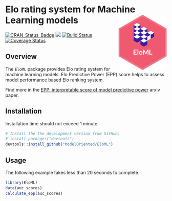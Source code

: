 # Elo rating system for Machine Learning models <img src="man/figures/logo.png" align="right" width="150"/>

[![CRAN\_Status\_Badge](http://www.r-pkg.org/badges/version/EloML)](https://cran.r-project.org/package=EloML)
<img src="http://cranlogs.r-pkg.org/badges/grand-total/EloML" />
[![Build
Status](https://travis-ci.org/ModelOriented/EloML.svg?branch=master)](https://travis-ci.org/ModelOriented/EloML)
[![Coverage
Status](https://img.shields.io/codecov/c/github/modeloriented/EloML/master.svg)](https://codecov.io/github/modeloriented/EloML?branch=master)

## Overview

The `EloML` package provides Elo rating system for machine learning models. Elo Predictive Power (EPP) score helps to assess model performance based Elo ranking system. 

Find more in the [EPP: interpretable score of model predictive power](https://arxiv.org/abs/1908.09213) arxiv paper.


## Installation

Installation time should not exceed 1 minute.

```r
# Install the the development version from GitHub:
# install.packages("devtools")
devtools::install_github("ModelOriented/EloML")
```

## Usage

The following example takes less than 20 seconds to complete.

```r
library(EloML)
data(auc_scores)
calculate_epp(auc_scores)
```
